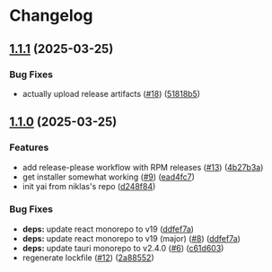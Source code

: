 # Changelog

## [1.1.1](https://github.com/ublue-os/yai/compare/v1.1.0...v1.1.1) (2025-03-25)


### Bug Fixes

* actually upload release artifacts ([#18](https://github.com/ublue-os/yai/issues/18)) ([51818b5](https://github.com/ublue-os/yai/commit/51818b5b570db2fff6b435351b7a55b4eeaa71f6))

## [1.1.0](https://github.com/ublue-os/yai/compare/v1.0.0...v1.1.0) (2025-03-25)


### Features

* add release-please workflow with RPM releases ([#13](https://github.com/ublue-os/yai/issues/13)) ([4b27b3a](https://github.com/ublue-os/yai/commit/4b27b3a5c27f8d6a660e1f88fe66497a1ad12e8e))
* get installer somewhat working ([#9](https://github.com/ublue-os/yai/issues/9)) ([ead4fc7](https://github.com/ublue-os/yai/commit/ead4fc76f7f34d85b03734b6f6803d165d23b714))
* init yai from niklas's repo ([d248f84](https://github.com/ublue-os/yai/commit/d248f847a59be734e7955293588447557e23cfbe))


### Bug Fixes

* **deps:** update react monorepo to v19 ([ddfef7a](https://github.com/ublue-os/yai/commit/ddfef7af1b48314f56ed4668316f0f5748dfde47))
* **deps:** update react monorepo to v19 (major) ([#8](https://github.com/ublue-os/yai/issues/8)) ([ddfef7a](https://github.com/ublue-os/yai/commit/ddfef7af1b48314f56ed4668316f0f5748dfde47))
* **deps:** update tauri monorepo to v2.4.0 ([#6](https://github.com/ublue-os/yai/issues/6)) ([c61d603](https://github.com/ublue-os/yai/commit/c61d6033066d166498298c6e1b3ca08c035093b4))
* regenerate lockfile ([#12](https://github.com/ublue-os/yai/issues/12)) ([2a88552](https://github.com/ublue-os/yai/commit/2a885520b6e3379ae8d1e84e6a7eeeac5b922e17))
